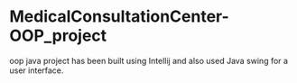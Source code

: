 # MedicalConsultationCenter-OOP_project
oop java project has been built using Intellij and also used Java swing for a user interface.
